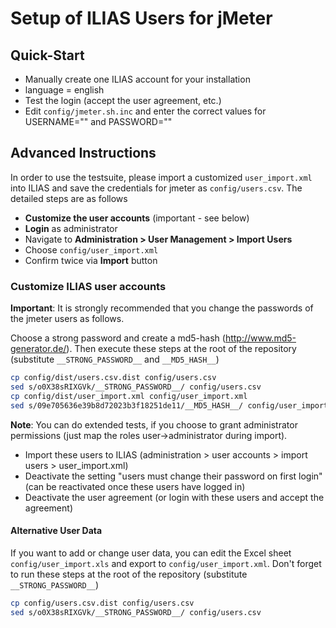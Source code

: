 # Setup of ILIAS Users for jMeter

## Quick-Start

* Manually create one ILIAS account for your installation
 * language = english
* Test the login (accept the user agreement, etc.)
* Edit `config/jmeter.sh.inc` and enter the correct values for USERNAME="" and PASSWORD=""

## Advanced Instructions

In order to use the testsuite, please import a customized `user_import.xml` into ILIAS and save the credentials for jmeter as `config/users.csv`. The detailed steps are as follows

* **Customize the user accounts** (important - see below)
* **Login** as administrator
* Navigate to **Administration > User Management > Import Users**
* Choose `config/user_import.xml`
* Confirm twice via **Import** button

### Customize ILIAS user accounts

**Important**: It is strongly recommended that you change the passwords of the jmeter users as follows.

Choose a strong password and create a md5-hash (http://www.md5-generator.de/). Then execute these steps at the root of the repository (substitute `__STRONG_PASSWORD__` and `__MD5_HASH__`)

```bash
cp config/dist/users.csv.dist config/users.csv
sed s/o0X38sRIXGVk/__STRONG_PASSWORD__/ config/users.csv
cp config/dist/user_import.xml config/user_import.xml
sed s/09e705636e39b8d72023b3f18251de11/__MD5_HASH__/ config/user_import.xml
```

**Note**: You can do extended tests, if you choose to grant administrator permissions
(just map the roles user->administrator during import).

* Import these users to ILIAS (administration > user accounts > import users > user_import.xml)
* Deactivate the setting "users must change their password on first login" (can be reactivated once these users have logged in)
* Deactivate the user agreement (or login with these users and accept the agreement)

#### Alternative User Data

If you want to add or change user data, you can edit the Excel sheet `config/user_import.xls` and export to `config/user_import.xml`. Don't forget to run these steps at the root of the repository (substitute `__STRONG_PASSWORD__`)
```bash
cp config/users.csv.dist config/users.csv
sed s/o0X38sRIXGVk/__STRONG_PASSWORD__/ config/users.csv
```
